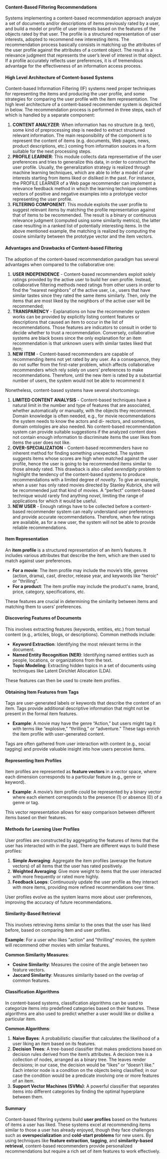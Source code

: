 #### Content-Based Filtering Recommendations
Systems implementing a content-based recommendation approach analyze a set of documents and/or descriptions of items previously rated by a user, and build a model or profile of user interests based on the features of the objects rated by that user. The profile is a structured representation of user interests, adopted to recommend new interesting items. The recommendation process basically consists in matching up the attributes of the user profile against the attributes of a content object. The result is a relevance judgment that represents the user’s level of interest in that object. If a profile accurately reflects user preferences, it is of tremendous advantage for the effectiveness of an information access process.

#### High Level Architecture of Content-based Systems 
Content-based Information Filtering (IF) systems need proper techniques for representing the items and producing the user profile, and some strategies for comparing the user profile with the item representation. The high level architecture of a content-based recommender system is depicted in below. The recommendation process is performed in three steps, each of which is handled by a separate component:

1. **CONTENT ANALYZER**: When information has no structure (e.g. text), some kind of preprocessing step is needed to extract structured relevant information. The main responsibility of the component is to represent the content of items (e.g. documents, Web pages, news, product descriptions, etc.) coming from information sources in a form suitable for the next processing steps.
2. **PROFILE LEARNER**: This module collects data representative of the user preferences and tries to generalize this data, in order to construct the user profile. Usually, the generalization strategy is realized through machine learning techniques, which are able to infer a model of user interests starting from items liked or disliked in the past. For instance, the PROFILE LEARNER of a Web page recommender can implement a relevance feedback method in which the learning technique combines vectors of positive and negative examples into a prototype vector representing the user profile.
3. **FILTERING COMPONENT**: This module exploits the user profile to suggest relevant items by matching the profile representation against that of items to be recommended. The result is a binary or continuous relevance judgment (computed using some similarity metrics), the latter case resulting in a ranked list of potentially interesting items. In the above mentioned example, the matching is realized by computing the cosine similarity between the prototype vector and the item vectors.

#### Advantages and Drawbacks of Content-based Filtering 
The adoption of the content-based recommendation paradigm has several advantages when compared to the collaborative one: 
1. **USER INDEPENDENCE** - Content-based recommenders exploit solely ratings provided by the active user to build her own profile. Instead, collaborative filtering methods need ratings from other users in order to find the “nearest neighbors” of the active user, i.e., users that have similar tastes since they rated the same items similarly. Then, only the items that are most liked by the neighbors of the active user will be recommended;
2. **TRANSPARENCY** - Explanations on how the recommender system works can be provided by explicitly listing content features or descriptions that caused an item to occur in the list of recommendations. Those features are indicators to consult in order to decide whether to trust a recommendation. Conversely, collaborative systems are black boxes since the only explanation for an item recommendation is that unknown users with similar tastes liked that item;
3. **NEW ITEM** - Content-based recommenders are capable of recommending items not yet rated by any user. As a consequence, they do not suffer from the first-rater problem, which affects collaborative recommenders which rely solely on users’ preferences to make recommendations. Therefore, until the new item is rated by a substantial number of users, the system would not be able to recommend it

Nonetheless, content-based systems have several shortcomings:
1. **LIMITED CONTENT ANALYSIS** - Content-based techniques have a natural limit in the number and type of features that are associated, whether automatically or manually, with the objects they recommend. Domain knowledge is often needed, e.g., for movie recommendations the system needs to know the actors and di- rectors, and sometimes, domain ontologies are also needed. No content-based recommendation system can provide suitable suggestions if the analyzed content does not contain enough information to discriminate items the user likes from items the user does not like.
2. **OVER-SPECIALIZATION** - Content-based recommenders have no inherent method for finding something unexpected. The system suggests items whose scores are high when matched against the user profile, hence the user is going to be recommended items similar to those already rated. This drawback is also called *serendipity* problem to highlight the tendency of the content-based systems to produce recommendations with a limited degree of *novelty*. 
   To give an example, when a user has only rated movies directed by Stanley Kubrick, she will be recommended just that kind of movies. A “perfect” content-based technique would rarely find anything *novel*, limiting the range of applications for which it would be useful.
3. **NEW USER** - Enough ratings have to be collected before a content-based recommender system can really understand user preferences and provide accurate recommendations. Therefore, when few ratings are available, as for a new user, the system will not be able to provide reliable recommendations.

#### Item Representation
An **item profile** is a structured representation of an item’s features. It includes various attributes that describe the item, which are then used to match against user preferences.

- **For a movie**: The item profile may include the movie’s title, genres (action, drama), cast, director, release year, and keywords like "heroic" or "thrilling".
- **For a product**: The item profile may include the product's name, brand, price, category, specifications, etc.

These features are crucial in determining the similarity between items and matching them to users’ preferences.

#### Discovering Features of Documents
This involves extracting features (keywords, entities, etc.) from textual content (e.g., articles, blogs, or descriptions). Common methods include:
- **Keyword Extraction**: Identifying the most relevant terms in the document.
- **Named Entity Recognition (NER)**: Identifying named entities such as people, locations, or organizations from the text.
- **Topic Modeling**: Extracting hidden topics in a set of documents using techniques like Latent Dirichlet Allocation (LDA).

These features can then be used to create item profiles.

#### Obtaining Item Features from Tags
Tags are user-generated labels or keywords that describe the content of an item. Tags provide additional descriptive information that might not be present in the formal item features.

- **Example**: A movie may have the genre “Action,” but users might tag it with terms like “explosive,” “thrilling,” or “adventure.” These tags enrich the item profile with user-generated content.

Tags are often gathered from user interaction with content (e.g., social tagging) and provide valuable insight into how users perceive items.

#### Representing Item Profiles
Item profiles are represented as **feature vectors** in a vector space, where each dimension corresponds to a particular feature (e.g., genre or keyword).

- **Example**: A movie’s item profile could be represented by a binary vector where each element corresponds to the presence (1) or absence (0) of a genre or tag.
  
This vector representation allows for easy comparison between different items based on their features.

#### Methods for Learning User Profiles
User profiles are constructed by aggregating the features of items that the user has interacted with in the past. There are different ways to build these profiles:

1. **Simple Averaging**: Aggregate the item profiles (average the feature vectors) of all items that the user has rated positively.
2. **Weighted Averaging**: Give more weight to items that the user interacted with more frequently or rated more highly.
3. **Feedback Loops**: Continuously update the user profile as they interact with more items, providing more refined recommendations over time.

User profiles evolve as the system learns more about user preferences, improving the accuracy of future recommendations.

#### Similarity-Based Retrieval
This involves retrieving items similar to the ones that the user has liked before, based on comparing item and user profiles.

**Example**: For a user who likes "action" and "thrilling" movies, the system will recommend other movies with similar features.

**Common Similarity Measures**:
- **Cosine Similarity**: Measures the cosine of the angle between two feature vectors.
- **Jaccard Similarity**: Measures similarity based on the overlap of common features.

#### Classification Algorithms
In content-based systems, classification algorithms can be used to categorize items into predefined categories based on their features. These algorithms are also used to predict whether a user would like or dislike a particular item.

**Common Algorithms**:
1. **Naive Bayes**: A probabilistic classifier that calculates the likelihood of a user liking an item based on its features.
2. **Decision Trees**: A tree-based classifier that makes predictions based on decision rules derived from the item’s attributes. A decision tree is a collection of nodes, arranged as a binary tree. The leaves render decisions; in our case, the decision would be “likes” or “doesn’t like.” Each interior node is a condition on the objects being classified; in our case the condition would be a predicate involving one or more features of an item.
3. **Support Vector Machines (SVMs)**: A powerful classifier that separates items into different categories by finding the optimal hyperplane between them.

#### Summary
Content-based filtering systems build **user profiles** based on the features of items a user has liked. These systems excel at recommending items similar to those a user has already enjoyed, though they face challenges such as **overspecialization** and **cold-start problems** for new users. By using techniques like **feature extraction**, **tagging**, and **similarity-based retrieval**, content-based recommenders provide personalized recommendations but require a rich set of item features to work effectively.